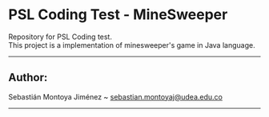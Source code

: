# PSL Coding Test - MineSweeper

Repository for PSL Coding test.  
This project is a implementation of minesweeper's game in Java language.  

***

## Author:
Sebastián Montoya Jiménez ~ sebastian.montoyaj@udea.edu.co

***